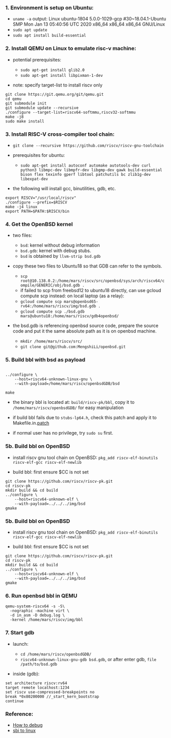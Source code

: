 ### 1. Environment is setup on Ubuntu:
- `uname -a` output: 
  Linux ubuntu-1804 5.0.0-1029-gcp #30~18.04.1-Ubuntu SMP Mon Jan 13 05:40:56 UTC 2020 x86_64 x86_64 x86_64 GNU/Linux
- `sudo apt update` 
- `sudo apt install build-essential`

  
### 2. Install QEMU on Linux to emulate risc-v machine:
- potential prerequisites:
  - `sudo apt-get install glib2.0`
  - `sudo apt-get install libpixman-1-dev`

- note: specify target-list to install riscv only
```
git clone https://git.qemu.org/git/qemu.git
cd qemu
git submodule init
git submodule update --recursive
./configure --target-list=riscv64-softmmu,riscv32-softmmu
make -j8
sudo make install
```


### 3. Install RISC-V cross-compiler tool chain:
- `git clone --recursive https://github.com/riscv/riscv-gnu-toolchain`
- prerequisites for ubuntu: 
  - `sudo apt-get install autoconf automake autotools-dev curl python3 libmpc-dev libmpfr-dev libgmp-dev gawk build-essential bison flex texinfo gperf libtool patchutils bc zlib1g-dev libexpat-dev`

- the following will install gcc, binutilities, gdb, etc.
```
export RISCV="/usr/local/riscv"
./configure --prefix=$RISCV
make -j4 linux
export PATH=$PATH:$RISCV/bin
```

  
### 4. Get the OpenBSD kernel
- two files:
  - `bsd`: kernel without debug information
  - `bsd.gdb`: kernel with debug stubs.
  - `bsd` is obtained by `llvm-strip bsd.gdb`
  
- copy these two files to Ubuntu18 so that GDB can refer to the symbols.
  - `scp root@10.138.0.2:/home/mars/riscv/src/openbsd/sys/arch/riscv64/compile/GENERIC/obj/bsd.gdb .`
  - if failed to scp from freebsd12 to ubuntu18 directly, can use gcloud compute scp instead: on local laptop (as a relay):
  - `gcloud compute scp mars@openbsd65-rv64:/home/mars/riscv/img/bsd.gdb .`
  - `gcloud compute scp ./bsd.gdb mars@ubuntu18:/home/mars/riscv/gdb4openbsd/`

- the bsd.gdb is referencing openbsd source code, prepare the source code and put it the same absolute path as it is on openbsd machine. 
  - `mkdir /home/mars/riscv/src/`
  - `git clone git@github.com:MengshiLi/openbsd.git`


### 5. Build bbl with bsd as payload
```

../configure \
    --host=riscv64-unknown-linux-gnu \
    --with-payload=/home/mars/riscv/openbsdGDB/bsd

make
```
- the binary bbl is located at: `build/riscv-pk/bbl`, copy it to `/home/mars/riscv/openbsdGDB/` for easy manipulation

- if build bbl fails due to `stubs-lp64.h`, check this patch and apply it to Makefile.in.[patch](https://github.com/riscv/riscv-pk/pull/114/commits/00f0dd04cbdb670f7e81d7fe5c686cb49e7cd182)

- if normal user has no privilege, try `sudo su` first.

### 5b. Build bbl on OpenBSD
- install riscv gnu tool chain on OpenBSD: `pkg_add riscv-elf-binutils riscv-elf-gcc riscv-elf-newlib`

- build bbl: first ensure $CC is not set
```
git clone https://github.com/riscv/riscv-pk.git
cd riscv-pk
mkdir build && cd build
../configure \
    --host=riscv64-unknown-elf \
    --with-payload=../../../img/bsd
gmake
```

### 5b. Build bbl on OpenBSD
- install riscv gnu tool chain on OpenBSD: `pkg_add riscv-elf-binutils riscv-elf-gcc riscv-elf-newlib`

- build bbl: first ensure $CC is not set
```
git clone https://github.com/riscv/riscv-pk.git
cd riscv-pk
mkdir build && cd build
../configure \
    --host=riscv64-unknown-elf \
    --with-payload=../../../img/bsd
gmake
```


### 6. Run openbsd bbl in QEMU
```
qemu-system-riscv64 -s -S\
  -nographic -machine virt \
  -d in_asm -D debug.log \
  -kernel /home/mars/riscv/img/bbl 
```


### 7. Start gdb 
- launch: 
  - `cd /home/mars/riscv/openbsdGDB/`
  - `riscv64-unknown-linux-gnu-gdb bsd.gdb`, or after enter gdb, `file /path/to/bsd.gdb`

- inside (gdb):
```
set architecture riscv:rv64
target remote localhost:1234
set riscv use-compressed-breakpoints no
break *0x80200000 //_start_kern_bootstrap
continue
```

### Reference:
- [How to debug](http://docs.keystone-enclave.org/en/latest/Getting-Started/How-to-Debug.html)
- [sbi to linux](https://github.com/slavaim/riscv-notes/blob/master/bbl/sbi-to-linux.md)


